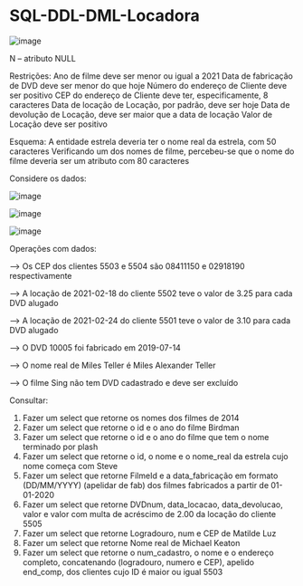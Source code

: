 # SQL-DDL-DML-Locadora

![image](https://github.com/DaviQzR/SQL-DDL-DML-Locadora/assets/125469425/d8150fe4-5162-4827-b551-6ad9dff56712)

N – atributo NULL

Restrições:
Ano de filme deve ser menor ou igual a 2021
Data de fabricação de DVD deve ser menor do que hoje
Número do endereço de Cliente deve ser positivo
CEP do endereço de Cliente deve ter, especificamente, 8 caracteres
Data de locação de Locação, por padrão, deve ser hoje
Data de devolução de Locação, deve ser maior que a data de locação
Valor de Locação deve ser positivo

Esquema:
A entidade estrela deveria ter o nome real da estrela, com 50 caracteres
Verificando um dos nomes de filme, percebeu-se que o nome do filme deveria ser um atributo
com 80 caracteres

Considere os dados:


![image](https://github.com/DaviQzR/SQL-DDL-DML-Locadora/assets/125469425/03dfd0d1-e3a5-4594-8a93-6d536099ff95)


![image](https://github.com/DaviQzR/SQL-DDL-DML-Locadora/assets/125469425/264a8d29-58e9-47fc-a465-de7d9b1171f8)

![image](https://github.com/DaviQzR/SQL-DDL-DML-Locadora/assets/125469425/68f6f541-74f8-46ce-90e8-e90aac9026f2)

Operações com dados:

--> Os CEP dos clientes 5503 e 5504 são 08411150 e 02918190 respectivamente

--> A locação de 2021-02-18 do cliente 5502 teve o valor de 3.25 para cada DVD alugado

--> A locação de 2021-02-24 do cliente 5501 teve o valor de 3.10 para cada DVD alugado

--> O DVD 10005 foi fabricado em 2019-07-14

--> O nome real de Miles Teller é Miles Alexander Teller

--> O filme Sing não tem DVD cadastrado e deve ser excluído

Consultar:

1) Fazer um select que retorne os nomes dos filmes de 2014
2) Fazer um select que retorne o id e o ano do filme Birdman
3) Fazer um select que retorne o id e o ano do filme que tem o nome terminado por
plash
4) Fazer um select que retorne o id, o nome e o nome_real da estrela cujo nome começa
com Steve
5) Fazer um select que retorne FilmeId e a data_fabricação em formato (DD/MM/YYYY)
(apelidar de fab) dos filmes fabricados a partir de 01-01-2020
6) Fazer um select que retorne DVDnum, data_locacao, data_devolucao, valor e valor
com multa de acréscimo de 2.00 da locação do cliente 5505
7) Fazer um select que retorne Logradouro, num e CEP de Matilde Luz
8) Fazer um select que retorne Nome real de Michael Keaton
9) Fazer um select que retorne o num_cadastro, o nome e o endereço completo,
concatenando (logradouro, numero e CEP), apelido end_comp, dos clientes cujo ID é
maior ou igual 5503





